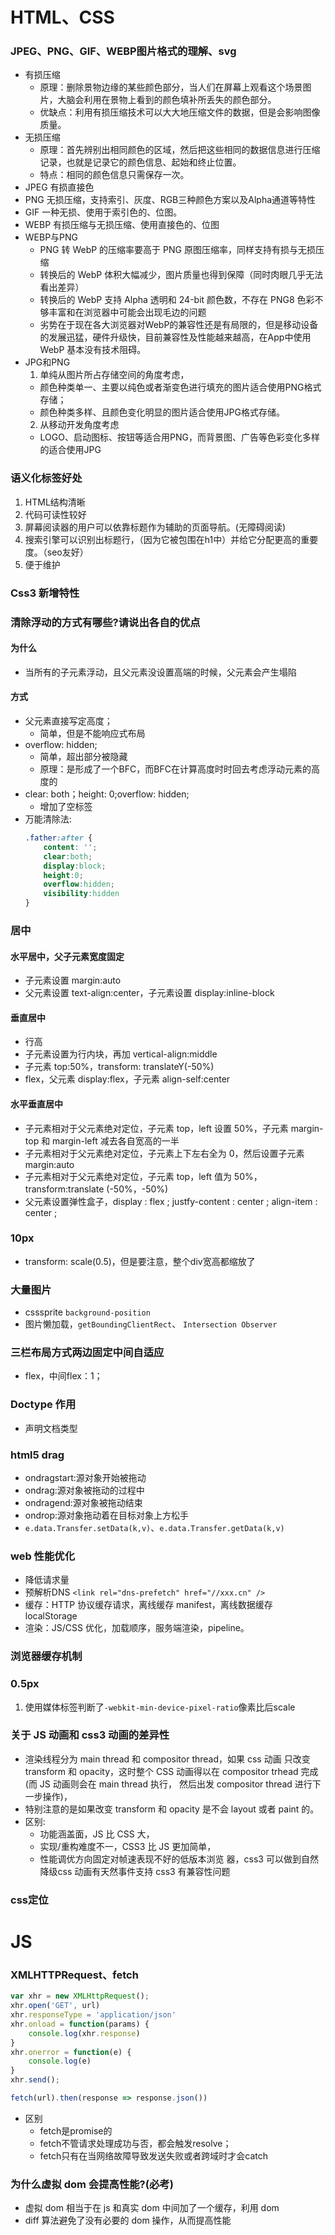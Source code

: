 # HTML、CSS
### JPEG、PNG、GIF、WEBP图片格式的理解、svg
- 有损压缩
  - 原理：删除景物边缘的某些颜色部分，当人们在屏幕上观看这个场景图片，大脑会利用在景物上看到的颜色填补所丢失的颜色部分。
  - 优缺点：利用有损压缩技术可以大大地压缩文件的数据，但是会影响图像质量。
- 无损压缩
  - 原理：首先辨别出相同颜色的区域，然后把这些相同的数据信息进行压缩记录，也就是记录它的颜色信息、起始和终止位置。
  - 特点：相同的颜色信息只需保存一次。
- JPEG 有损直接色
- PNG 无损压缩，支持索引、灰度、RGB三种颜色方案以及Alpha通道等特性
- GIF 一种无损、使用于索引色的、位图。
- WEBP 有损压缩与无损压缩、使用直接色的、位图
- WEBP与PNG
  - PNG 转 WebP 的压缩率要高于 PNG 原图压缩率，同样支持有损与无损压缩
  - 转换后的 WebP 体积大幅减少，图片质量也得到保障（同时肉眼几乎无法看出差异）
  - 转换后的 WebP 支持 Alpha 透明和 24-bit 颜色数，不存在 PNG8 色彩不够丰富和在浏览器中可能会出现毛边的问题
  - 劣势在于现在各大浏览器对WebP的兼容性还是有局限的，但是移动设备的发展迅猛，硬件升级快，目前兼容性及性能越来越高，在App中使用 WebP 基本没有技术阻碍。
- JPG和PNG
  1. 单纯从图片所占存储空间的角度考虑，
  	- 颜色种类单一、主要以纯色或者渐变色进行填充的图片适合使用PNG格式存储；
  	- 颜色种类多样、且颜色变化明显的图片适合使用JPG格式存储。
  2. 从移动开发角度考虑
   	- LOGO、启动图标、按钮等适合用PNG，而背景图、广告等色彩变化多样的适合使用JPG

### 语义化标签好处
1. HTML结构清晰
2. 代码可读性较好
3. 屏幕阅读器的用户可以依靠标题作为辅助的页面导航。(无障碍阅读)
4. 搜索引擎可以识别出标题行，（因为它被包围在h1中）并给它分配更高的重要度。（seo友好）
5. 便于维护

### Css3 新增特性

### 清除浮动的方式有哪些?请说出各自的优点
#### 为什么
- 当所有的子元素浮动，且父元素没设置高端的时候，父元素会产生塌陷
#### 方式
- 父元素直接写定高度；
  - 简单，但是不能响应式布局
- overflow: hidden;
  - 简单，超出部分被隐藏
  - 原理：是形成了一个BFC，而BFC在计算高度时时回去考虑浮动元素的高度的
- clear: both；height: 0;overflow: hidden;
  - 增加了空标签
- 万能清除法:
	```css
	.father:after {
		content: ''; 
		clear:both;
		display:block;
		height:0;
		overflow:hidden;
		visibility:hidden
	}
	```

### 居中
#### 水平居中，父子元素宽度固定
- 子元素设置 margin:auto
- 父元素设置 text-align:center，子元素设置 display:inline-block
#### 垂直居中
- 行高
- 子元素设置为行内块，再加 vertical-align:middle
- 子元素 top:50%，transform: translateY(-50%)
- flex，父元素 display:flex，子元素 align-self:center
  
#### 水平垂直居中
- 子元素相对于父元素绝对定位，子元素 top，left 设置 50%，子元素 margin-top 和 margin-left 减去各自宽高的一半
- 子元素相对于父元素绝对定位，子元素上下左右全为 0，然后设置子元素 margin:auto
- 子元素相对于父元素绝对定位，子元素 top，left 值为 50%，transform:translate (-50%，-50%)
- 父元素设置弹性盒子，display : flex ; justfy-content : center ; align-item : center ;

### 10px
- transform: scale(0.5)，但是要注意，整个div宽高都缩放了

### 大量图片
- csssprite `background-position`
- 图片懒加载，`getBoundingClientRect`、 `Intersection Observer`

### 三栏布局方式两边固定中间自适应
- flex，中间flex：1；

### Doctype 作用
- 声明文档类型

### html5 drag
- ondragstart:源对象开始被拖动
- ondrag:源对象被拖动的过程中
- ondragend:源对象被拖动结束
- ondrop:源对象拖动着在目标对象上方松手
- `e.data.Transfer.setData(k,v)`、`e.data.Transfer.getData(k,v)`

### web 性能优化
- 降低请求量
- 预解析DNS `<link rel="dns-prefetch" href="//xxx.cn" />`
- 缓存：HTTP 协议缓存请求，离线缓存 manifest，离线数据缓存 localStorage
- 渲染：JS/CSS 优化，加载顺序，服务端渲染，pipeline。

### 浏览器缓存机制

### 0.5px
1. 使用媒体标签判断了`-webkit-min-device-pixel-ratio`像素比后scale

### 关于 JS 动画和 css3 动画的差异性
- 渲染线程分为 main thread 和 compositor thread，如果 css 动画 只改变 transform 和 opacity，这时整个 CSS 动画得以在 compositor trhead 完成(而 JS 动画则会在 main thread 执行， 然后出发 compositor thread 进行下一步操作)，
- 特别注意的是如果改变 transform 和 opacity 是不会 layout 或者 paint 的。 
- 区别: 
  - 功能涵盖面，JS 比 CSS 大，
  - 实现/重构难度不一，CSS3 比 JS 更加简单，
  - 性能调优方向固定对帧速表现不好的低版本浏览 器，css3 可以做到自然降级css 动画有天然事件支持 css3 有兼容性问题

### css定位


# JS

### XMLHTTPRequest、fetch
```js
var xhr = new XMLHttpRequest();
xhr.open('GET', url)
xhr.responseType = 'application/json'
xhr.onload = function(params) {
	console.log(xhr.response)
}
xhr.onerror = function(e) {
	console.log(e)
}
xhr.send();

fetch(url).then(response => response.json())
```
- 区别
  - fetch是promise的
  - fetch不管请求处理成功与否，都会触发resolve；
  - fetch只有在当网络故障导致发送失败或者跨域时才会catch



### 为什么虚拟 dom 会提高性能?(必考)
- 虚拟 dom 相当于在 js 和真实 dom 中间加了一个缓存，利用 dom
- diff 算法避免了没有必要的 dom 操作，从而提高性能


